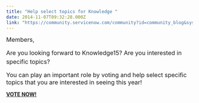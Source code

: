 ```yaml
---
title: "Help select topics for Knowledge "
date: 2014-11-07T09:32:28.000Z
link: "https://community.servicenow.com/community?id=community_blog&sys_id=285d2629dbd0dbc01dcaf3231f96192f"
---
```

<p><span style="font-size: 12pt;">Members,</span></p><p></p><p><span style="font-size: 12pt;">Are you looking forward to Knowledge15? </span><span style="font-size: 12pt; line-height: 1.5em;">Are you interested in specific topics?</span></p><p></p><p><span style="font-size: 12pt;">You can play an important role by voting and help select specific topics that you are interested in seeing this year!</span></p><p></p><p><a _jive_internal="true" href="/community/knowledge-user-conference/knowledge15/topics"><strong>VOTE NOW! </strong></a></p>